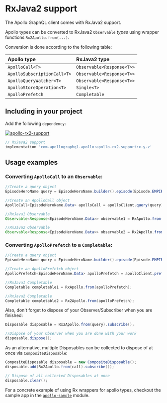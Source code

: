 # RxJava2 support
The Apollo GraphQL client comes with RxJava2 support.

Apollo types can be converted to RxJava2 `Observable` *types* using wrapper functions `Rx2Apollo.from(...)`.

Conversion is done according to the following table:

| Apollo type |  RxJava2 type|
| :--- | :--- |
| `ApolloCall<T>` | `Observable<Response<T>>` |
| `ApolloSubscriptionCall<T>` | `Observable<Response<T>>` |
| `ApolloQueryWatcher<T>` | `Observable<Response<T>>` |
| `ApolloStoreOperation<T>` | `Single<T>` |
| `ApolloPrefetch` | `Completable` |

## Including in your project

Add the following `dependency`:

[ ![apollo-rx2-support](https://img.shields.io/bintray/v/apollographql/android/apollo-rx2-support.svg?label=apollo-rx2-support) ](https://bintray.com/apollographql/android/apollo-rx2-support/_latestVersion)
```gradle
// RxJava2 support
implementation 'com.apollographql.apollo:apollo-rx2-support:x.y.z'
```

## Usage examples

### Converting `ApolloCall` to an `Observable`:
```java
//Create a query object
EpisodeHeroName query = EpisodeHeroName.builder().episode(Episode.EMPIRE).build();

//Create an ApolloCall object
ApolloCall<EpisodeHeroName.Data> apolloCall = apolloClient.query(query);

//RxJava1 Observable
Observable<Response<EpisodeHeroName.Data>> observable1 = RxApollo.from(apolloCall);

//RxJava2 Observable
Observable<Response<EpisodeHeroName.Data>> observable2 = Rx2Apollo.from(apolloCall);
```

### Converting `ApolloPrefetch` to a `Completable`:
```java
//Create a query object
EpisodeHeroName query = EpisodeHeroName.builder().episode(Episode.EMPIRE).build();

//Create an ApolloPrefetch object
ApolloPrefetch<EpisodeHeroName.Data> apolloPrefetch = apolloClient.prefetch(query);

//RxJava1 Completable
Completable completable1 = RxApollo.from(apolloPrefetch);

//RxJava2 Completable
Completable completable2 = Rx2Apollo.from(apolloPrefetch);
```

Also, don't forget to dispose of your Observer/Subscriber when you are finished:
```java
Disposable disposable = Rx2Apollo.from(query).subscribe();

//Dispose of your Observer when you are done with your work
disposable.dispose();
```
As an alternative, multiple Disposables can be collected to dispose of at once via `CompositeDisposable`:
```java
CompositeDisposable disposable = new CompositeDisposable();
disposable.add(Rx2Apollo.from(call).subscribe());

// Dispose of all collected Disposables at once
disposable.clear();
```


For a concrete example of using Rx wrappers for apollo types, checkout the sample app in the [`apollo-sample`](samples/apollo-sample) module.

